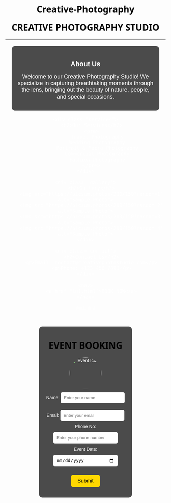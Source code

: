 # Creative-Photography
<!DOCTYPE html>
<html lang="en">
<head>
    <meta charset="UTF-8">
    <meta name="viewport" content="width=device-width, initial-scale=1.0">
    <title>Creative Photography Studio</title>
    <style>
        body {
            background-image: url(https://fastly.picsum.photos/id/454/4403/2476.jpg?hmac=pubXcBaPumNk0jElL63xrQYiSwQWA_DtS8uNNV8PmIE);
            background-size: cover;
            color: white;
            font-family: Arial, sans-serif;
            text-align: center;
        }
        h1 {
            margin-top: 20px;
        }
        p, pre {
            font-size: 18px;
        }
        .services, .about, .gallery, .contact {
            margin: 20px;
            padding: 15px;
            background: rgba(0, 0, 0, 0.7);
            border-radius: 10px;
        }
        nav a {
            display: inline-block;
            margin: 10px;
            padding: 10px 20px;
            background: gold;
            color: black;
            text-decoration: none;
            border-radius: 5px;
        }
        .gallery img {
            width: 200px;
            height: 150px;
            margin: 10px;
            border-radius: 10px;
        }
        h1{
            color: black;
            font-family: 'Segoe UI', Tahoma, Geneva, Verdana, sans-serif;
        }
    </style>
</head>
<body>
    <h1>CREATIVE PHOTOGRAPHY STUDIO</h1>
    <hr>
    <div class="about">
        <h2>About Us</h2>
        <p>Welcome to our Creative Photography Studio! We specialize in capturing breathtaking moments through the lens, bringing out the beauty of nature, people, and special occasions.</p>
    </div>
    
    <div class="services">
        <h2>Our Services</h2>
        <pre>
            Travel Photography
            Wedding Photography
            Portrait & Macro Photography
            Commercial Photography
            Fashion Photography
        </pre>
    </div>
    
    <div class="gallery">
        <h2>Gallery</h2>
        <img src="https://picsum.photos/200/150?random=1" alt="Sample Photo">
        <img src="https://picsum.photos/200/150?random=2" alt="Sample Photo">
        <img src="https://picsum.photos/200/150?random=3" alt="Sample Photo">
        <img src="https://picsum.photos/200/150?random=4" alt="Sample Photo">
    </div>
    
    <div class="contact">
        <h2>Contact Us</h2>
        <p>Email: contact@creativephotostudio.com</p>
        <p>Phone: +123 456 7890</p>
    </div>
    
    <nav>
        <a href="in1.html">BOOK NOW</a>
    </nav>
</body>
</html>
#in1.html
<style>
    body {
        background-image: url(https://fastly.picsum.photos/id/456/3823/2549.jpg?hmac=d_xvaCWRiYc9iO87BIW3VK5BqITrMITiygpQkPEhnMo);
        background-size: cover;
        font-family: Arial, sans-serif;
        color: white;
        text-align: center;
    }
    .form-container {
        background: rgba(0, 0, 0, 0.7);
        padding: 20px;
        width: 50%;
        margin: auto;
        border-radius: 10px;
        margin-top: 50px;
    }
    input {
        width: 80%;
        padding: 10px;
        margin: 10px 0;
        border-radius: 5px;
        border: none;
    }
    button {
        background: gold;
        color: black;
        padding: 10px 20px;
        border: none;
        border-radius: 5px;
        cursor: pointer;
        font-size: 16px;
    }
    img {
        width: 100px;
        height: 100px;
        border-radius: 50%;
    }
</style>
</head>
<body>
<div class="form-container">
    <h1>EVENT BOOKING</h1>
    <img src="https://fastly.picsum.photos/id/64/4326/2884.jpg?hmac=9_SzX666YRpR_fOyYStXpfSiJ_edO3ghlSRnH2w09Kg" alt="Event Icon">
    <form>
        <label for="name">  Name: </label>
        <input type="text" id="name" placeholder="Enter your name"> <br>
        <label for="email"> Email:</label>
        <input type="email" id="email" placeholder="Enter your email"> <br>
        <label for="phone"> Phone No: </label>
        <input type="number" id="phone" placeholder="Enter your phone number"> <br>
        <label for="date"> Event Date: </label>
        <input type="date" id="date"> <br><br>
        <button type="submit"> Submit </button>
    </form>
</div>
</body>
</html>
